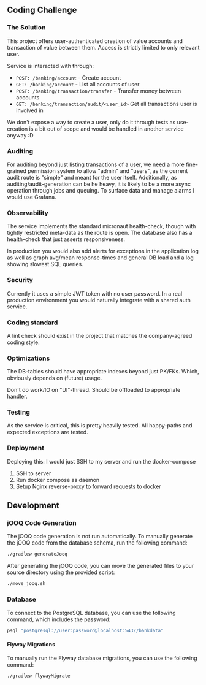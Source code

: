 ## Coding Challenge

### The Solution

This project offers user-authenticated creation of value accounts and transaction of value between them.
Access is strictly limited to only relevant user.

Service is interacted with through:
* `POST: /banking/account` - Create account
* `GET: /banking/account` - List all accounts of user
* `POST: /banking/transaction/transfer` - Transfer money between accounts
* `GET: /banking/transaction/audit/<user_id>` Get all transactions user is involved in

We don't expose a way to create a user, only do it through tests as use-creation is a bit out of scope
and would be handled in another service anyway :D

### Auditing

For auditing beyond just listing transactions of a user, we need a more fine-grained
permission system to allow "admin" and "users", as the current audit route is "simple" and meant
for the user itself.
Additionally, as auditing/audit-generation can be he heavy, it is likely to be a more async operation
through jobs and queuing.
To surface data and manage alarms I would use Grafana.

### Observability

The service implements the standard micronaut health-check, though with tightly restricted
meta-data as the route is open.
The database also has a health-check that just asserts responsiveness.

In production you would also add alerts for exceptions in the application log
as well as graph avg/mean response-times and general DB load and a log showing slowest SQL queries.

### Security

Currently it uses a simple JWT token with no user password. In a real production environment
you would naturally integrate with a shared auth service.

### Coding standard

A lint check should exist in the project that matches the company-agreed coding style.

### Optimizations

The DB-tables should have appropriate indexes beyond just PK/FKs.
Which, obviously depends on (future) usage.

Don't do work/IO on "UI"-thread. Should be offloaded to appropriate handler.

### Testing

As the service is critical, this is pretty heavily tested. All happy-paths and expected exceptions are tested.

### Deployment

Deploying this: I would just SSH to my server and run the docker-compose 
1. SSH to server
2. Run docker compose as daemon
3. Setup Nginx reverse-proxy to forward requests to docker

## Development

### jOOQ Code Generation

The jOOQ code generation is not run automatically. To manually generate the jOOQ code from the database schema, run the following command:

```bash
./gradlew generateJooq
```

After generating the jOOQ code, you can move the generated files to your source directory using the provided script:

```bash
./move_jooq.sh
```

### Database

To connect to the PostgreSQL database, you can use the following command, which includes the password:

```bash
psql "postgresql://user:password@localhost:5432/bankdata"
```

#### Flyway Migrations

To manually run the Flyway database migrations, you can use the following command:

```bash
./gradlew flywayMigrate
```
